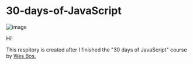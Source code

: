 # 30-days-of-JavaScript

![image](https://user-images.githubusercontent.com/57833109/127850506-28f0f45d-ab59-4e34-8682-66d8f81ce33d.png)

Hi!

This respitory is created after I finished the "30 days of JavaScript" course by [Wes Bos.](https://github.com/wesbos)


